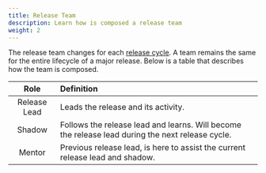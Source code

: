 ```yaml
---
title: Release Team
description: Learn how is composed a release team
weight: 2
---
```


The release team changes for each [release cycle](release-cycle).
A team remains the same for the entire lifecycle of a major release.
Below is a table that describes how the team is composed.

|      Role       | Definition                                                                                       |
|:---------------:|:-------------------------------------------------------------------------------------------------|
|  Release Lead   | Leads the release and its activity.                                                              |
|     Shadow      | Follows the release lead and learns. Will become the release lead during the next release cycle. |
|     Mentor      | Previous release lead, is here to assist the current release lead and shadow.                    |

[//]: # (TODO: add link to the vitessio/vitess repo where we can see the release team of each release)
